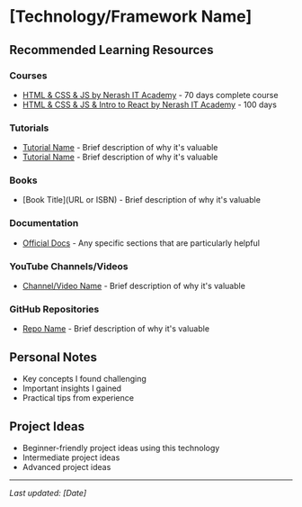 # [Technology/Framework Name]

## Recommended Learning Resources

### Courses
- [HTML & CSS & JS by Nerash IT Academy](https://www.youtube.com/playlist?list=PLjPGxHX_ZWqLHnx3dJJjT2NHy8or9uF7S) - 70 days complete course
- [HTML & CSS & JS & Intro to React by Nerash IT Academy](https://www.youtube.com/playlist?list=PLyptEVvf2NwOxHGszOvdrvXdBcI5aY_wr) - 100 days

### Tutorials
- [Tutorial Name](URL) - Brief description of why it's valuable
- [Tutorial Name](URL) - Brief description of why it's valuable

### Books
- [Book Title](URL or ISBN) - Brief description of why it's valuable

### Documentation
- [Official Docs](URL) - Any specific sections that are particularly helpful

### YouTube Channels/Videos
- [Channel/Video Name](URL) - Brief description of why it's valuable

### GitHub Repositories
- [Repo Name](URL) - Brief description of why it's valuable

## Personal Notes
- Key concepts I found challenging
- Important insights I gained
- Practical tips from experience

## Project Ideas
- Beginner-friendly project ideas using this technology
- Intermediate project ideas
- Advanced project ideas

---
*Last updated: [Date]*